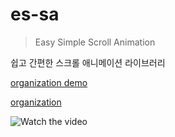 # es-sa
> Easy Simple Scroll Animation

쉽고 간편한 스크롤 애니메이션 라이브러리

[organization demo](https://es-sa.github.io)

[organization](https://github.com/es-sa/SA)

![Watch the video](./demo.gif)
